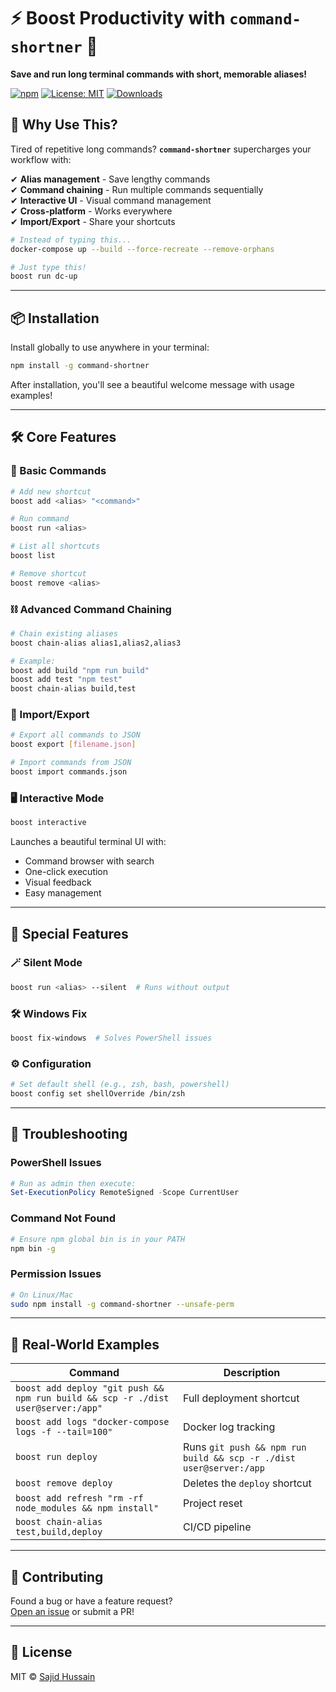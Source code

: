 # ⚡ Boost Productivity with **`command-shortner`** 🚀  

**Save and run long terminal commands with short, memorable aliases!**  

[![npm](https://img.shields.io/npm/v/command-shortner?color=blue&label=Latest%20Version)](https://www.npmjs.com/package/command-shortner)
[![License: MIT](https://img.shields.io/badge/License-MIT-green.svg)](https://opensource.org/licenses/MIT)
[![Downloads](https://img.shields.io/npm/dt/command-shortner?color=orange)](https://npm-stat.com/charts.html?package=command-shortner)  

## 🌟 Why Use This?

Tired of repetitive long commands? **`command-shortner`** supercharges your workflow with:

✔ **Alias management** - Save lengthy commands  
✔ **Command chaining** - Run multiple commands sequentially  
✔ **Interactive UI** - Visual command management  
✔ **Cross-platform** - Works everywhere  
✔ **Import/Export** - Share your shortcuts  

```bash
# Instead of typing this...
docker-compose up --build --force-recreate --remove-orphans

# Just type this!
boost run dc-up
```

---

## **📦 Installation**  

Install globally to use anywhere in your terminal:  

```bash
npm install -g command-shortner
```  

After installation, you'll see a beautiful welcome message with usage examples!

---

## 🛠 Core Features

### 🔖 Basic Commands
```bash
# Add new shortcut
boost add <alias> "<command>"

# Run command
boost run <alias>

# List all shortcuts
boost list

# Remove shortcut
boost remove <alias>
```

### ⛓ Advanced Command Chaining
```bash
# Chain existing aliases
boost chain-alias alias1,alias2,alias3

# Example:
boost add build "npm run build"
boost add test "npm test"
boost chain-alias build,test
```

### 📁 Import/Export
```bash
# Export all commands to JSON
boost export [filename.json]

# Import commands from JSON
boost import commands.json
```

### 🖥 Interactive Mode
```bash
boost interactive
```
Launches a beautiful terminal UI with:
- Command browser with search
- One-click execution
- Visual feedback
- Easy management

---

## 🎨 Special Features

### 🪄 Silent Mode
```bash
boost run <alias> --silent  # Runs without output
```

### 🛠 Windows Fix
```bash
boost fix-windows  # Solves PowerShell issues
```

### ⚙️ Configuration
```bash
# Set default shell (e.g., zsh, bash, powershell)
boost config set shellOverride /bin/zsh
```

---

## 🚦 Troubleshooting

### PowerShell Issues
```powershell
# Run as admin then execute:
Set-ExecutionPolicy RemoteSigned -Scope CurrentUser
```

### Command Not Found
```bash
# Ensure npm global bin is in your PATH
npm bin -g
```

### Permission Issues
```bash
# On Linux/Mac
sudo npm install -g command-shortner --unsafe-perm
```

---

## 🧩 Real-World Examples

| Command | Description |
|---------|-------------|
| `boost add deploy "git push && npm run build && scp -r ./dist user@server:/app"` | Full deployment shortcut |
| `boost add logs "docker-compose logs -f --tail=100"` | Docker log tracking |
| `boost run deploy` | Runs `git push && npm run build && scp -r ./dist user@server:/app` |
| `boost remove deploy` | Deletes the `deploy` shortcut |
| `boost add refresh "rm -rf node_modules && npm install"` | Project reset |
| `boost chain-alias test,build,deploy` | CI/CD pipeline |

---

## 🤝 Contributing

Found a bug or have a feature request?  
[Open an issue](https://github.com/Sajid-tech/command-shortner-cli/issues) or submit a PR!

---

## 📜 License

MIT © [Sajid Hussain](https://github.com/Sajid-tech)  



